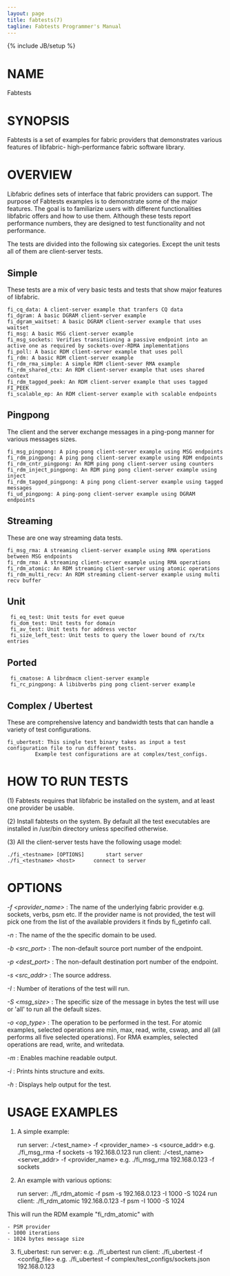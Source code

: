 ```yaml
---
layout: page
title: fabtests(7)
tagline: Fabtests Programmer's Manual
---
```

{% include JB/setup %}

# NAME

Fabtests

# SYNOPSIS

Fabtests is a set of examples for fabric providers that demonstrates various features of libfabric- high-performance fabric software library.

# OVERVIEW
  
Libfabric defines sets of interface that fabric providers can support. The purpose of Fabtests examples is to demonstrate some of the major features. The goal is to familiarize users with different functionalities libfabric offers and how to use them. Although these tests report performance numbers, they are designed to test functionality and not performance.

The tests are divided into the following six categories. Except the unit tests all of them are client-server tests.

## Simple

These tests are a mix of very basic tests and tests that show major features of libfabric.

	fi_cq_data: A client-server example that tranfers CQ data
	fi_dgram: A basic DGRAM client-server example
	fi_dgram_waitset: A basic DGRAM client-server example that uses waitset
	fi_msg: A basic MSG client-server example
	fi_msg_sockets: Verifies transitioning a passive endpoint into an active one as required by sockets-over-RDMA implementations
	fi_poll: A basic RDM client-server example that uses poll
	fi_rdm: A basic RDM client-server example
	fi_rdm_rma_simple: A simple RDM client-sever RMA example
	fi_rdm_shared_ctx: An RDM client-server example that uses shared context
	fi_rdm_tagged_peek: An RDM client-server example that uses tagged FI_PEEK
	fi_scalable_ep: An RDM client-server example with scalable endpoints

## Pingpong

The client and the server exchange messages in a ping-pong manner for various messages sizes.

	fi_msg_pingpong: A ping-pong client-server example using MSG endpoints
	fi_rdm_pingpong: A ping pong client-server example using RDM endpoints
	fi_rdm_cntr_pingpong: An RDM ping pong client-server using counters
	fi_rdm_inject_pingpong: An RDM ping pong client-server example using inject
	fi_rdm_tagged_pingpong: A ping pong client-server example using tagged messages
	fi_ud_pingpong: A ping-pong client-server example using DGRAM endpoints

## Streaming

These are one way streaming data tests.

	fi_msg_rma: A streaming client-server example using RMA operations between MSG endpoints
	fi_rdm_rma: A streaming client-server example using RMA operations
	fi_rdm_atomic: An RDM streaming client-server using atomic operations
	fi_rdm_multi_recv: An RDM streaming client-server example using multi recv buffer

## Unit
	 fi_eq_test: Unit tests for evet queue
	 fi_dom_test: Unit tests for domain
	 fi_av_test: Unit tests for address vector
	 fi_size_left_test: Unit tests to query the lower bound of rx/tx entries

## Ported
	 fi_cmatose: A librdmacm client-server example
	 fi_rc_pingpong: A libibverbs ping pong client-server example

## Complex / Ubertest

These are comprehensive latency and bandwidth tests that can handle a variety of test configurations.

	fi_ubertest: This single test binary takes as input a test configuration file to run different tests.
		     Example test configurations are at complex/test_configs.

# HOW TO RUN TESTS
(1) Fabtests requires that libfabric be installed on the system, and at least one provider be usable.

(2) Install fabtests on the system. By default all the test executables are installed in /usr/bin directory unless specified otherwise.

(3) All the client-server tests have the following usage model:

	./fi_<testname> [OPTIONS]       start server
	./fi_<testname> <host>     	connect to server

# OPTIONS

*-f <provider_name>*
: The name of the underlying fabric provider e.g. sockets, verbs, psm etc. If the provider name is not provided, the test will pick one from the list of the available providers it finds by fi_getinfo call.

*-n <domain>*
: The name of the the specific domain to be used.

*-b <src_port>*
: The non-default source port number of the endpoint.

*-p <dest_port>*
: The non-default destination port number of the endpoint.

*-s <src_addr>*
: The source address.

*-I <iter>*
: Number of iterations of the test will run.

*-S <msg_size>*
: The specific size of the message in bytes the test will use or 'all' to run all the default sizes.

*-o <op_type>*
: The operation to be performed in the test. For atomic examples, selected operations are min, max, read, write, cswap, and all (all performs all five selected operations). For RMA examples, selected operations are read, write, and writedata.

*-m*
: Enables machine readable output.

*-i*
: Prints hints structure and exits.

*-h*
: Displays help output for the test.

# USAGE EXAMPLES

1. A simple example:

	run server: ./<test_name> -f <provider_name> -s <source_addr>
		e.g.	./fi_msg_rma -f sockets -s 192.168.0.123
	run client: ./<test_name> <server_addr> -f <provider_name>
		e.g.	./fi_msg_rma 192.168.0.123 -f sockets

2. An example with various options:

	run server: ./fi_rdm_atomic -f psm -s 192.168.0.123 -I 1000 -S 1024
	run client: ./fi_rdm_atomic 192.168.0.123 -f psm -I 1000 -S 1024

This will run the RDM example "fi_rdm_atomic" with

	- PSM provider
	- 1000 iterations
	- 1024 bytes message size

3. fi_ubertest:
	run server: e.g. ./fi_ubertest
	run client: ./fi_ubertest -f <config_file> <server>
		    e.g. ./fi_ubertest -f complex/test_configs/sockets.json 192.168.0.123
